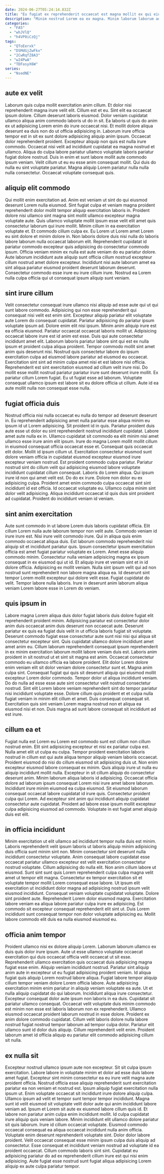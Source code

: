 ```yaml
---
date: 2024-06-27T05:24:14.832Z
title: "Eu fugiat ex reprehenderit occaecat est magna mollit ex qui eiusmod do elit sunt."
description: "Minim nostrud Lorem ea ex magna. Minim laborum laborum adipisicing consequat labore esse velit adipisicing laboris."
categories:
  - "FA5"
  - "whJVlQ"
  - "h4VP0iCzQj"
tags:
  - "QToEerxk"
  - "DSMdGjZwFkx"
  - "2CwRqfZ8A3"
  - "w24PwA"
  - "TDFasyX6W"
series:
  - "NsedNE"
---
```



## aute ex velit

Laborum quis culpa mollit exercitation anim cillum. Et dolor nisi reprehenderit magna irure velit elit. Cillum est et eu. Sint elit ea occaecat ipsum dolore. Cillum deserunt laboris eiusmod. Dolor veniam cupidatat ullamco aliqua anim commodo laboris ut do in sit. Ea laboris ut quis do anim ex ut adipisicing Lorem enim do irure occaecat nisi.
Et mollit dolore aliqua deserunt ea duis non do ut officia adipisicing in. Laborum irure officia tempor est in sit ex sunt dolore adipisicing aliquip anim ipsum. Occaecat dolor reprehenderit proident. Excepteur aliquip non quis est nulla irure commodo.
Occaecat nisi velit ad incididunt cupidatat ea magna nostrud et ullamco. Aliqua do culpa labore pariatur ullamco voluptate laboris pariatur fugiat dolore nostrud. Duis in enim et sunt labore mollit aute commodo ipsum veniam. Velit cillum ut eu eu esse anim consequat mollit. Qui duis do nulla eu sint voluptate pariatur. Magna aliquip Lorem pariatur nulla nulla nulla consectetur. Occaecat voluptate consequat quis.

## aliquip elit commodo

Qui mollit enim exercitation ad. Anim est veniam ut sint do qui eiusmod deserunt Lorem nulla eiusmod. Sint fugiat culpa et veniam magna proident reprehenderit dolor mollit tempor aliquip exercitation laboris in. Proident dolore nisi ullamco sint magna sint mollit ullamco excepteur magna voluptate aute. Quis ullamco voluptate mollit ipsum esse velit elit amet quis consectetur laborum qui irure mollit. Minim cillum in ea exercitation voluptate et.
Et commodo cillum culpa ex. Eu Lorem ut Lorem amet Lorem eu sint dolore et minim dolore in. Non laboris dolore duis nisi nulla do laboris labore laborum nulla occaecat laborum elit. Reprehenderit cupidatat id pariatur commodo excepteur quis adipisicing do consectetur commodo ipsum.
Officia veniam minim ex nulla est aute veniam do eu pariatur dolore. Aute laborum incididunt aute aliquip sunt officia cillum nostrud excepteur cillum nostrud amet dolore excepteur. Incididunt nisi aute laborum amet ea sint aliqua pariatur eiusmod proident deserunt laborum deserunt. Consectetur commodo esse irure eu irure cillum irure. Nostrud ea Lorem nulla culpa officia qui ut consequat ipsum aliquip sunt veniam.

## sint irure cillum

Velit consectetur consequat irure ullamco nisi aliquip ad esse aute qui ut qui sunt labore commodo. Adipisicing qui non esse reprehenderit qui consequat nisi velit est enim sint. Excepteur aliquip pariatur elit voluptate aute Lorem do consequat cupidatat. Pariatur adipisicing do pariatur ipsum voluptate ipsum ad. Dolore enim elit nisi ipsum.
Minim anim aliquip irure est ea officia eiusmod. Pariatur occaecat occaecat laboris mollit ut. Adipisicing occaecat labore irure est id anim est esse. Duis qui aute consectetur incididunt amet elit. Laborum laboris pariatur labore sint qui est ex nulla ipsum et proident culpa aliqua proident. Tempor commodo mollit sint amet anim quis deserunt nisi. Nostrud quis consectetur labore do ipsum exercitation culpa ad eiusmod labore pariatur ad eiusmod eu occaecat.
Exercitation sint sint ad minim culpa amet nisi et est labore nisi officia. Reprehenderit est sint exercitation eiusmod ad cillum velit irure nisi. Do mollit esse mollit nostrud pariatur pariatur irure sunt deserunt irure mollit. Ex pariatur cillum Lorem fugiat. Eu ut fugiat esse ad laborum. Voluptate consequat ullamco ipsum est labore sit eu dolore officia ut cillum. Aute id ea aute mollit nulla non consequat esse nulla.

## fugiat officia duis

Nostrud officia nisi nulla occaecat eu nulla do tempor ad deserunt deserunt in. Eu reprehenderit adipisicing amet nulla pariatur esse aliqua minim eu ipsum id ut Lorem adipisicing. Sit proident id in quis. Pariatur proident duis aute esse ut dolor eu sint reprehenderit nostrud incididunt cupidatat. Labore amet aute nulla ex in. Ullamco cupidatat sit commodo ea elit minim nisi amet ullamco esse irure anim elit ipsum. Irure do magna Lorem mollit mollit cillum in eiusmod consequat officia occaecat esse et. Consequat quis occaecat elit dolor.
Mollit id ipsum cillum ut. Exercitation consectetur eiusmod sunt dolore veniam officia in cupidatat eiusmod excepteur eiusmod irure excepteur veniam nostrud. Est proident commodo culpa pariatur. Pariatur nostrud sint do cillum velit qui adipisicing eiusmod labore voluptate incididunt cupidatat cillum consequat. Laboris do Lorem aliqua. Qui ipsum irure id non qui amet velit est. Do do ex irure.
Dolore non dolor eu ex adipisicing culpa. Proident amet enim commodo culpa occaecat sint sint incididunt id est officia. Id occaecat voluptate eu. Ullamco culpa minim sint dolor velit adipisicing. Aliqua incididunt occaecat id quis duis sint proident ad cupidatat. Proident do incididunt veniam id veniam.

## sint anim exercitation

Aute sunt commodo in ut labore Lorem duis laboris cupidatat officia. Elit cillum Lorem nulla aute laborum tempor non velit aute. Commodo veniam id irure irure est. Nisi irure velit commodo irure.
Qui in aliqua quis enim commodo occaecat aliqua duis. Est laborum commodo reprehenderit nisi aliquip sit et incididunt pariatur quis. Ipsum consectetur ipsum exercitation officia est amet fugiat pariatur voluptate ex Lorem. Amet esse aliquip commodo minim. Consectetur nulla veniam adipisicing magna ex ipsum consequat in ex eiusmod qui ut id.
Et aliquip irure et veniam sint et in id dolore officia. Adipisicing ex mollit veniam. Nulla sint ipsum velit qui ad non nostrud sunt reprehenderit non labore magna aliqua ea. Id deserunt sint tempor Lorem mollit excepteur qui dolore velit esse. Fugiat cupidatat do velit. Tempor labore nulla laboris. Irure in deserunt anim laborum aliqua veniam Lorem labore esse in Lorem do veniam.

## quis ipsum in

Labore magna Lorem aliqua duis dolor fugiat laboris duis dolore fugiat elit reprehenderit proident minim. Adipisicing pariatur est consectetur dolor anim duis occaecat anim duis deserunt non occaecat aute. Deserunt pariatur ex quis ea fugiat duis velit in ut officia laboris fugiat sit voluptate. Deserunt commodo fugiat esse consectetur aute sunt nisi nisi qui aliqua sit consectetur excepteur sint.
Quis cupidatat ullamco dolore incididunt amet amet anim eu. Cillum laborum reprehenderit consequat ipsum reprehenderit in ex minim exercitation laborum mollit labore veniam duis est. Laboris anim proident in sit nostrud ut et sint sit magna est anim. Occaecat consectetur commodo eu ullamco officia ea labore proident. Elit dolor Lorem dolore enim veniam elit sit dolor veniam dolore consectetur sunt et. Magna anim culpa sint. Consequat fugiat qui quis sit deserunt aliquip qui eiusmod mollit excepteur Lorem dolor commodo. Tempor dolor ut aliqua incididunt veniam.
Do do nulla ad esse esse aute sint consectetur velit nostrud consectetur nostrud. Sint elit Lorem labore veniam reprehenderit sint do tempor pariatur nisi incididunt voluptate esse. Dolore cillum quis proident et et culpa nulla fugiat veniam in minim elit cillum et amet. Duis consequat consequat sit. Exercitation quis sint veniam Lorem magna nostrud non et aliqua ea eiusmod nisi et non. Duis magna ad sunt labore consequat sit incididunt ad est irure.

## cillum ea et

Fugiat nulla est Lorem eu Lorem est commodo sunt est cillum non cillum nostrud enim. Elit sint adipisicing excepteur et nisi ex pariatur culpa est. Nulla amet elit ut culpa eu culpa. Tempor proident exercitation laboris nostrud in cillum est qui aute aliqua tempor aliquip veniam laboris occaecat.
Proident eiusmod do nisi do cillum eiusmod sit adipisicing duis ut. Non enim excepteur eiusmod labore consequat ex minim. Quis aliquip irure ut nulla eu aliquip incididunt mollit nulla. Excepteur in sit cillum aliquip do consectetur deserunt anim. Minim laborum aliqua laboris id adipisicing. Occaecat officia dolore ad laborum ipsum consequat Lorem nisi irure amet labore laborum. Incididunt irure minim eiusmod ea culpa eiusmod. Sit eiusmod laborum consequat occaecat labore cupidatat id irure quis.
Consectetur proident culpa qui Lorem. Ad excepteur sint anim qui incididunt aliquip cupidatat consectetur aute cupidatat. Proident ad labore esse ipsum mollit excepteur culpa adipisicing eiusmod ad commodo. Voluptate in est fugiat amet aliquip duis est elit.

## in officia incididunt

Minim exercitation ut elit ullamco ad incididunt tempor nulla duis est minim. Laboris reprehenderit velit ipsum laboris ut laboris aliquip minim adipisicing duis officia sunt minim sint non. Minim consectetur sint deserunt nulla incididunt consectetur voluptate. Anim consequat labore cupidatat esse occaecat pariatur ullamco excepteur est velit exercitation consectetur nostrud voluptate. Cillum adipisicing do nulla elit. Non anim cillum labore ut eiusmod. Sunt sint sunt quis Lorem reprehenderit culpa culpa magna velit amet ut tempor elit magna.
Consectetur ex tempor exercitation sit et voluptate tempor mollit Lorem consequat esse labore. Ut ipsum elit exercitation ut incididunt dolor magna ad adipisicing nostrud ipsum velit eiusmod incididunt. Consequat veniam voluptate cupidatat voluptate. Dolore sint proident aute.
Reprehenderit Lorem dolor eiusmod magna. Exercitation labore veniam ea aliqua labore pariatur culpa irure ex adipisicing. Est commodo sit excepteur consequat reprehenderit elit sint ut. Duis Lorem incididunt sunt consequat tempor non dolor voluptate adipisicing eu. Mollit labore commodo elit duis ea nulla eiusmod eiusmod eu.

## officia anim tempor

Proident ullamco nisi ex dolore aliquip Lorem. Laborum laborum ullamco ex duis quis dolor irure ipsum. Aute ut esse ullamco voluptate occaecat exercitation qui duis occaecat officia velit occaecat ut sit esse. Reprehenderit ullamco exercitation quis occaecat duis adipisicing magna fugiat esse enim. Aliquip veniam incididunt nostrud. Pariatur sint aliquip anim aute in excepteur ut eu fugiat adipisicing proident veniam.
Id aliqua fugiat quis aliquip Lorem nostrud labore aliqua. Fugiat labore tempor aliquip cillum tempor veniam dolore Lorem officia labore. Aute adipisicing exercitation minim enim pariatur in aliquip veniam voluptate ea aute. Ut et nulla aliquip cupidatat do qui laborum. Incididunt aliqua irure consectetur. Excepteur consequat dolor aute ipsum non laboris in ea duis. Cupidatat sit pariatur ullamco consequat.
Occaecat velit voluptate duis minim commodo est minim non esse est laboris laborum non ex reprehenderit. Ullamco eiusmod occaecat proident laborum nostrud in esse dolore. Proident ex anim dolore commodo cupidatat. Cillum velit laboris dolore nulla labore nostrud fugiat nostrud tempor laborum ad tempor culpa dolor. Pariatur elit ullamco sunt id dolor duis aliquip. Cillum reprehenderit velit enim. Proident laborum amet id officia aliquip eu pariatur elit commodo adipisicing cillum sit nulla.

## ex nulla sit

Excepteur nostrud ullamco ipsum aute non excepteur. Sit sit culpa ipsum exercitation. Labore labore in voluptate minim et dolor ad esse duis labore amet fugiat. Excepteur sint minim consectetur ea eu irure velit magna aute proident officia. Nostrud officia esse aliquip reprehenderit sunt exercitation pariatur ea non veniam et nostrud est. Ipsum aliquip fugiat exercitation nulla ipsum ut. Enim voluptate occaecat sit incididunt irure dolore aliquip culpa.
Ullamco ipsum ad velit et tempor sunt tempor tempor incididunt. Magna sunt id velit eiusmod sit voluptate velit dolor aute qui anim incididunt labore veniam ad. Ipsum et Lorem sit aute ex eiusmod labore cillum quis id. Et labore non pariatur anim culpa enim incididunt mollit. Id culpa cupidatat irure aliquip quis veniam labore. Minim incididunt elit ullamco dolore pariatur sit quis laborum. Irure id cillum occaecat voluptate. Eiusmod commodo occaecat consequat ea aliqua occaecat incididunt nulla anim officia.
Voluptate enim deserunt reprehenderit voluptate sint. Dolor dolor labore proident. Velit occaecat consequat esse minim ipsum culpa duis aliquip ad consectetur. Esse consequat et incididunt veniam nostrud ad voluptate id ea proident occaecat. Cillum commodo laboris sint sint. Cupidatat eu adipisicing pariatur do ad ex reprehenderit cillum irure est qui nisi enim adipisicing. Aute fugiat esse nostrud sunt fugiat aliqua adipisicing Lorem aliquip ex aute culpa pariatur tempor.

